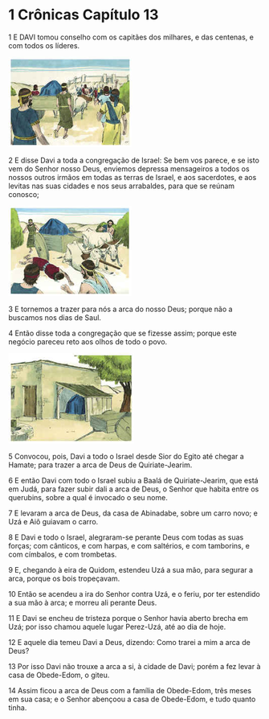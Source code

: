 # 1 Crônicas Capítulo 13

1	E DAVI tomou conselho com os capitães dos milhares, e das centenas, e com todos os líderes.

![](.img/13_1Ch_13_01_RG.jpg)

2	E disse Davi a toda a congregação de Israel: Se bem vos parece, e se isto vem do Senhor nosso Deus, enviemos depressa mensageiros a todos os nossos outros irmãos em todas as terras de Israel, e aos sacerdotes, e aos levitas nas suas cidades e nos seus arrabaldes, para que se reúnam conosco;

![](.img/13_1Ch_13_02_RG.jpg)

3	E tornemos a trazer para nós a arca do nosso Deus; porque não a buscamos nos dias de Saul.

4	Então disse toda a congregação que se fizesse assim; porque este negócio pareceu reto aos olhos de todo o povo.

![](.img/13_1Ch_13_04_RG.jpg)

5	Convocou, pois, Davi a todo o Israel desde Sior do Egito até chegar a Hamate; para trazer a arca de Deus de Quiriate-Jearim.

6	E então Davi com todo o Israel subiu a Baalá de Quiriate-Jearim, que está em Judá, para fazer subir dali a arca de Deus, o Senhor que habita entre os querubins, sobre a qual é invocado o seu nome.

7	E levaram a arca de Deus, da casa de Abinadabe, sobre um carro novo; e Uzá e Aiô guiavam o carro.

8	E Davi e todo o Israel, alegraram-se perante Deus com todas as suas forças; com cânticos, e com harpas, e com saltérios, e com tamborins, e com címbalos, e com trombetas.

9	E, chegando à eira de Quidom, estendeu Uzá a sua mão, para segurar a arca, porque os bois tropeçavam.

10	Então se acendeu a ira do Senhor contra Uzá, e o feriu, por ter estendido a sua mão à arca; e morreu ali perante Deus.

11	E Davi se encheu de tristeza porque o Senhor havia aberto brecha em Uzá; por isso chamou aquele lugar Perez-Uzá, até ao dia de hoje.

12	E aquele dia temeu Davi a Deus, dizendo: Como trarei a mim a arca de Deus?

13	Por isso Davi não trouxe a arca a si, à cidade de Davi; porém a fez levar à casa de Obede-Edom, o giteu.

14	Assim ficou a arca de Deus com a família de Obede-Edom, três meses em sua casa; e o Senhor abençoou a casa de Obede-Edom, e tudo quanto tinha.

